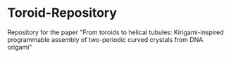 # Toroid-Repository
Repository for the paper "From toroids to helical tubules: Kirigami-inspired programmable assembly of two-periodic curved crystals from DNA origami"

